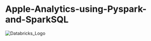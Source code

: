 # Apple-Analytics-using-Pyspark-and-SparkSQL
![Databricks_Logo](https://github.com/user-attachments/assets/e2acec83-c3bb-4bde-874b-df1d8e9333f7)
